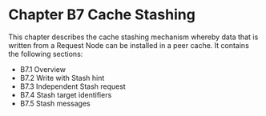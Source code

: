 # Chapter B7 Cache Stashing

This chapter describes the cache stashing mechanism whereby data that is written from a Request Node can be installed in a peer cache. It contains the following sections:

- B7.1 Overview
- B7.2 Write with Stash hint
- B7.3 Independent Stash request
- B7.4 Stash target identifiers
- B7.5 Stash messages